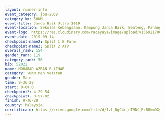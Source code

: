 ```yaml
---
layout: runner-info 
event_category: jbu-2019 
category_km: 50KM 
event-title: Janda Baik Ultra 2019
event-location: Sekolah Kebangsaan, Kampung Janda Baik, Bentong, Pahang, Malaysia 
event-logo: https://res.cloudinary.com/raceyaya/image/upload/v1569217009/logo/janda-baik_vch1pc.jpg 
event-date: 2019-09-14 
checkpoint-name2: Split 1 E Farm 
checkpoint-name3: Split 2 ATV 
overall_rank: 154
gender_rank: 119
category_rank: 50
bib: 52022
name: MOHAMAD AZRAN B AZHAR
category: 50KM Men Veteran
gender: Male
time: 9-36-28
start: 0-00.0
checkpoint2: 4-29-54
checkpoint3: 8-57-02
finish: 9-36-28
country: Malaysia
cerrtificate: https-//drive.google.com/file/d/1zf_DgC4r_eT9NC_PcB8kmDXyFL91atBp/view?usp=sharing
---
```


